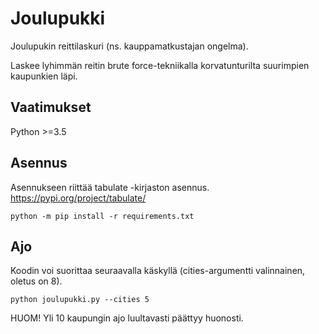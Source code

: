 # Joulupukki
Joulupukin reittilaskuri (ns. kauppamatkustajan ongelma). 

Laskee lyhimmän reitin brute force-tekniikalla korvatunturilta suurimpien kaupunkien läpi. 

## Vaatimukset
Python >=3.5

## Asennus
Asennukseen riittää tabulate -kirjaston asennus. https://pypi.org/project/tabulate/
```
python -m pip install -r requirements.txt
```

## Ajo
Koodin voi suorittaa seuraavalla käskyllä (cities-argumentti valinnainen, oletus on 8).  
```
python joulupukki.py --cities 5
```
HUOM! Yli 10 kaupungin ajo luultavasti päättyy huonosti.
